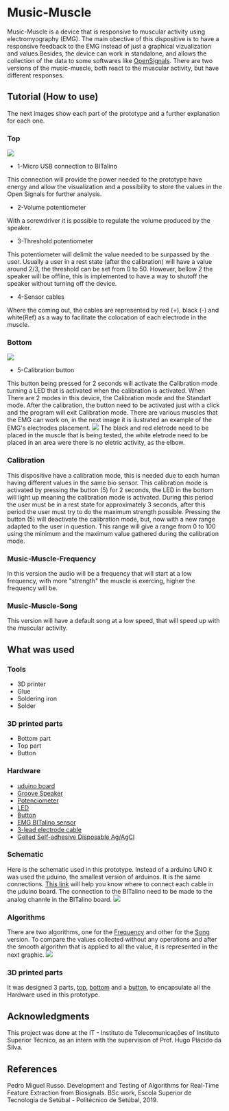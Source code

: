 # Music-Muscle

Music-Muscle is a device that is responsive to muscular activity using electromyography (EMG). The main obective of this dispositive is to have a responsive feedback to the EMG instead of just a graphical vizualization and values.Besides, the device can work in standalone, and allows the collection of the data to some softwares like [OpenSignals](https://bitalino.com/en/software). There are two versions of the music-muscle, both react to the muscular activity, but have different responses.

## Tutorial (How to use)

The next images show each part of the prototype and a further explanation for each one.

<h3>Top</h3>
<img src="https://github.com/rotzila/music-muscle/blob/master/images/prototype_image_1.jpg">

- 1-Micro USB connection to BITalino

This connection will provide the power needed to the prototype have energy and allow the visualization and a possibility to store       the values in the Open Signals for further analysis.

- 2-Volume potentiometer

With a screwdriver it is possible to regulate the volume produced by the speaker.

- 3-Threshold potentiometer

This potentiometer will delimit the value needed to be surpassed by the user. Usually a user in a rest state (after the calibration)   will have a value around 2/3, the threshold can be set from 0 to 50. However, bellow 2 the speaker will be offline, this is implemented to have a way to shutoff the speaker without turning off the device.

- 4-Sensor cables

Where the coming out, the cables are represented by red (+), black (-) and white(Ref) as a way to facilitate the colocation of each       electrode in the muscle.

<h3>Bottom</h3>
<img src="https://github.com/rotzila/music-muscle/blob/master/images/prototype_image_2.jpg">

- 5-Calibration button

This button being pressed for 2 seconds will activate the Calibration mode turning a LED that is activated when the calibration is activated. When There are 2 modes in this device, the Calibration mode and the Standart mode. After the calibration, the button need to be activated just with a click and the program will exit Calibration mode.
There are various muscles that the EMG can work on, in the next image it is ilustrated an example of the EMG's electrodes placement.
<img src="https://github.com/rotzila/music-muscle/blob/master/images/emg_placement.jpg">
The black and red eletrode need to be placed in the muscle that is being tested, the white eletrode need to be placed in an area were there is no eletric activity, as the elbow.

### Calibration

This dispositive have a calibration mode, this is needed due to each human having different values in the same bio sensor. This calibration mode is activated by pressing the button (5) for 2 seconds, the LED in the bottom will light up meaning the calibration mode is activated. During this period the user must be in a rest state for approximately 3 seconds, after this period the user must try to do the maximum strength possible. Pressing the button (5) will deactivate the calibration mode, but, now with a new range adapted to the user in question. This range will give a range from 0 to 100 using the minimum and the maximum value gathered during the calibration mode.

### Music-Muscle-Frequency

In this version the audio will be a frequency that will start at a low frequency, with more "strength" the muscle is exercing, higher the frequency will be.

### Music-Muscle-Song

This version will have a default song at a low speed, that will speed up with the muscular activity.

## What was used

### Tools

- 3D printer
- Glue
- Soldering iron
- Solder

### 3D printed parts

- Bottom part
- Top part
- Button

### Hardware

- [µduino board](https://www.crowdsupply.com/uduino/uduino/updates/update-on-production-and-delivery)
- [Groove Speaker](http://wiki.seeedstudio.com/Grove-Speaker/)
- [Potenciometer](https://www.sparkfun.com/products/9806?_ga=2.258241545.2017274394.1565780560-1270259391.1560514473)
- [LED](https://plux.info/barebone-actuators/19-light-emitting-diode-led.html?search_query=LED&results=32)
- [Button](https://plux.info/barebone-sensors/15-pushbutton-btn.html?search_query=button&results=7)
- [EMG BITalino sensor](https://plux.info/barebone-sensors/10-electrocardiography-ecg-sensor.html?search_query=emg+sensor&results=155)
- [3-lead electrode cable](https://plux.info/cables/226-3-lead-electrode-cable.html)
- [Gelled Self-adhesive Disposable Ag/AgCl](https://plux.info/electrodes/59-pre-gelled-self-adhesive-disposable-agagcl-eletrodes.html)


### Schematic

Here is the schematic used in this prototype. Instead of a arduino UNO it was used the µduino, the smallest version of arduinos. It is the same connections. [This link](https://www.crowdsupply.com/uduino/uduino/updates/pinout-and-more) will help you know where to connect each cable in the µduino board.
The connection to the BITalino need to be made to the analog channle in the BITalino board.
<img src="https://github.com/rotzila/music-muscle/blob/master/images/prototype_schematic_1.png">

### Algorithms

There are two algorithms, one for the [Frequency](https://github.com/rotzila/music-muscle/tree/master/music-muscle-freq) and other for the [Song](https://github.com/rotzila/music-muscle/tree/master/music-muscle-song) version.
To compare the values collected without any operations and after the smooth algorithm that is applied to all the value, it is represented in the next graphic.
<img src="https://github.com/rotzila/music-muscle/blob/master/images/raw_vs_smo.png">

### 3D printed parts

It was designed 3 parts, [top](https://github.com/rotzila/music-muscle/blob/master/box/top.stl), [bottom](https://github.com/rotzila/music-muscle/blob/master/box/bottom.stl) and a [button](https://github.com/rotzila/music-muscle/blob/master/box/button.stl), to encapsulate all the Hardware used in this prototype.

## Acknowledgments

This project was done at the IT - Instituto de Telecomunicações of Instituto Superior Técnico, as an intern with the supervision of Prof. Hugo Plácido da Silva.

## References

Pedro Miguel Russo. Development and Testing of Algorithms for Real-Time Feature Extraction from Biosignals. BSc work, Escola Superior de Tecnologia de Setúbal - Politécnico de Setúbal, 2019.
